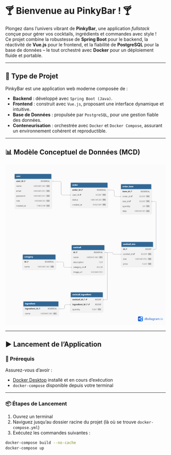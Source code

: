 # 🍸 Bienvenue au PinkyBar ! 🍸

Plongez dans l’univers vibrant de **PinkyBar**, une application *fullstack* conçue pour gérer vos cocktails, ingrédients et commandes avec style !  
Ce projet combine la robustesse de **Spring Boot** pour le backend, la réactivité de **Vue.js** pour le frontend, et la fiabilité de **PostgreSQL** pour la base de données – le tout orchestré avec **Docker** pour un déploiement fluide et portable.

---

## 🚀 Type de Projet

PinkyBar est une application web moderne composée de :

- **Backend** : développé avec `Spring Boot (Java)`.
- **Frontend** : construit avec `Vue.js`, proposant une interface dynamique et intuitive.
- **Base de Données** : propulsée par `PostgreSQL`, pour une gestion fiable des données.
- **Conteneurisation** : orchestrée avec `Docker` et `Docker Compose`, assurant un environnement cohérent et reproductible.

---

## 📊 Modèle Conceptuel de Données (MCD)

![](https://github.com/wefixte/pinky_le_bar/blob/master/pinkybar.png?raw=true)

---

## ▶️ Lancement de l’Application

### 🔧 Prérequis

Assurez-vous d’avoir :

- [Docker Desktop](https://www.docker.com/products/docker-desktop) installé et en cours d’exécution
- `docker-compose` disponible depuis votre terminal

---

### 📦 Étapes de Lancement

1. Ouvrez un terminal
2. Naviguez jusqu’au dossier racine du projet (là où se trouve `docker-compose.yml`)
3. Exécutez les commandes suivantes :

```bash
docker-compose build --no-cache
docker-compose up
